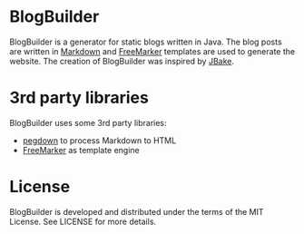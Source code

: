 BlogBuilder
===========
BlogBuilder is a generator for static blogs written in Java. The blog posts are written in [Markdown](http://daringfireball.net/projects/markdown/) and [FreeMarker](http://freemarker.org/) templates are used to generate the website. The creation of BlogBuilder was inspired by [JBake](http://jbake.org/).


3rd party libraries
===================
BlogBuilder uses some 3rd party libraries:

* [pegdown](https://github.com/sirthias/pegdown) to process Markdown to HTML
* [FreeMarker](http://freemarker.org/) as template engine


License
=======
BlogBuilder is developed and distributed under the terms of the MIT License. See LICENSE for more details.
